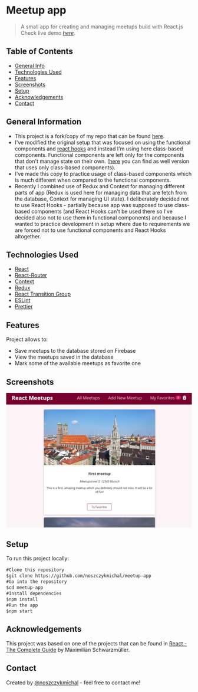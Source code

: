 # Meetup app

> A small app for creating and managing meetups build with React.js  
> Check live demo [_here_](https://meetup-with-class-components.web.app/).

## Table of Contents

- [General Info](#general-information)
- [Technologies Used](#technologies-used)
- [Features](#features)
- [Screenshots](#screenshots)
- [Setup](#setup)
- [Acknowledgements](#acknowledgements)
- [Contact](#contact)

## General Information

- This project is a fork/copy of my repo that can be found [here](https://github.com/noszczykmichal/meetup-app).
- I've modified the original setup that was focused on using the functional components and [react hooks](https://reactjs.org/docs/hooks-intro.html) and instead I'm using here class-based components. Functional components are left only for the components that don't manage state on their own. ([here](https://github.com/noszczykmichal/meetup-app__with-class-based-components/commit/0772b58e29ad4a9d3db856ec8ce9702ee64175e3) you can find as well version that uses only class-based components).
- I've made this copy to practice usage of class-based components which is much different when compared to the functional components.
- Recently I combined use of Redux and Context for managing different parts of app (Redux is used here for managing data that are fetch from the database, Context for managing UI state). I deliberately decided not to use React Hooks - partially because app was supposed to use class-based components (and React Hooks can't be used there so I've decided also not to use them in functional components) and because I wanted to practice development in setup where due to requirements we are forced not to use functional components and React Hooks altogether.

## Technologies Used

- [React](https://reactjs.org/blog/2022/03/29/react-v18.html)
- [React-Router](https://github.com/remix-run/react-router)
- [Context](https://reactjs.org/docs/context.html)
- [Redux](https://redux.js.org/introduction/getting-started)
- [React Transition Group](https://reactcommunity.org/react-transition-group/)
- [ESLint](https://www.npmjs.com/package/eslint)
- [Prettier](https://www.npmjs.com/package/prettier)

## Features

Project allows to:

- Save meetups to the database stored on Firebase
- View the meetups saved in the database
- Mark some of the available meetups as favorite one

## Screenshots

![Example screenshot](./img/screenshot.png)

## Setup

To run this project locally:

```
#Clone this repository
$git clone https://github.com/noszczykmichal/meetup-app
#Go into the repository
$cd meetup-app
#Install dependencies
$npm install
#Run the app
$npm start
```

## Acknowledgements

This project was based on one of the projects that can be found in [React - The Complete Guide](https://www.udemy.com/course/react-the-complete-guide-incl-redux/) by Maximilian Schwarzmüller.

## Contact

Created by [@noszczykmichal](https://noszczykmichal.github.io/portfolio/index.html#contact) - feel free to contact me!
